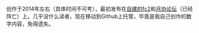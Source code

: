 创作于2014年左右（具体时间不可考），最初发布在[自建的fc2](http://zincstudy.web.fc2.com/ZHCNindex.html)和[月协论坛](http://www.ydwe.info/)（已经阵亡）上。几乎没什么读者，现在移动到Github上托管，毕竟是我自己创作的数字内容，免得遗失。
